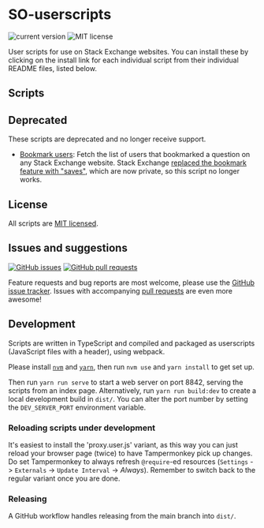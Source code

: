 # SO-userscripts

![current version](https://img.shields.io/github/v/tag/mjpieters/SO-userscripts?color=green&label=version&logo=github)
![MIT license](https://img.shields.io/github/license/mjpieters/SO-userscripts)

User scripts for use on Stack Exchange websites. You can install these by clicking on the install link for each individual script from their individual README files, listed below.

## Scripts


## Deprecated

These scripts are deprecated and no longer receive support.

* [Bookmark users](./scripts/bookmark-users/README.md): Fetch the list of users that bookmarked a question on any Stack Exchange website. Stack Exchange [replaced the bookmark feature with "saves"][bookmarks-evolved], which are now private, so this script no longer works.

[bookmarks-evolved]: https://meta.stackexchange.com/questions/382019/bookmarks-have-evolved-into-saves

## License

All scripts are [MIT licensed](./LICENSE).

## Issues and suggestions

[![GitHub issues](https://img.shields.io/github/issues/mjpieters/SO-userscripts)][issues]
[![GitHub pull requests](https://img.shields.io/github/issues-pr/mjpieters/SO-userscripts)][prs]

Feature requests and bug reports are most welcome, please use the [GitHub issue tracker][issues]. Issues with accompanying [pull requests][prs] are even more awesome!

[issues]: https://github.com/mjpieters/SO-userscripts/issues
[prs]: https://github.com/mjpieters/SO-userscripts/pulls
## Development

Scripts are written in TypeScript and compiled and packaged as userscripts (JavaScript files with a header), using webpack.

Please install [`nvm`](https://github.com/nvm-sh/nvm) and [`yarn`](https://yarnpkg.com/), then run `nvm use` and `yarn install` to get set up.

Then run `yarn run serve` to start a web server on port 8842, serving the scripts from an index page. Alternatively, run `yarn run build:dev` to create a local development build in `dist/`. You can alter the port number by setting the `DEV_SERVER_PORT` environment variable.

### Reloading scripts under development

It's easiest to install the 'proxy.user.js' variant, as this way you can just reload your browser page (twice) to have Tampermonkey pick up changes. Do set Tampermonkey to always refresh `@require`-ed resources (`Settings` -> `Externals` -> `Update Interval` -> *Always*).  Remember to switch back to the regular variant once you are done.

### Releasing

A GitHub workflow handles releasing from the main branch into `dist/`.